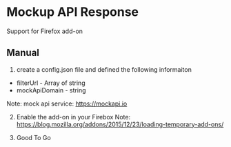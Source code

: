 # Mockup API Response

Support for Firefox add-on

## Manual

1. create a config.json file and defined the following informaiton

- filterUrl - Array of string
- mockApiDomain - string

Note: mock api service: https://mockapi.io

2. Enable the add-on in your Firebox
   Note: https://blog.mozilla.org/addons/2015/12/23/loading-temporary-add-ons/

3. Good To Go
